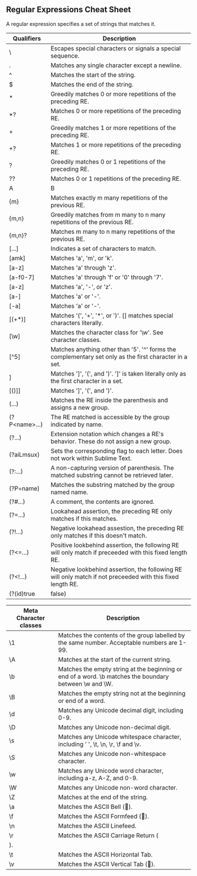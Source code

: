 ## Regular Expressions Cheat Sheet
A regular expression specifies a set of strings that matches it.

| Qualifiers | Description |
---------------------|-------------|
| \ | Escapes special characters or signals a special sequence. |
| . 	| Matches any single character except a newline. |
| ^ 	| Matches the start of the string. |
| $ 	| Matches the end of the string. |
| * 	| Greedily matches 0 or more repetitions of the preceding RE. |
| *? 	| Matches 0 or more repetitions of the preceding RE. |
| + 	| Greedily matches 1 or more repetitions of the preceding RE. |
| +? 	| Matches 1 or more repetitions of the preceding RE. |
| ? 	| Greedily matches 0 or 1 repetitions of the preceding RE. |
| ?? 	| Matches 0 or 1 repetitions of the preceding RE. |
| A|B 	| Matches A, if A is unmatched then matches B, where A and B are arbitrary REs. |
| {m} 	| Matches exactly m many repetitions of the previous RE. |
| {m,n} 	| Greedily matches from m many to n many repetitions of the previous RE. |
| {m,n}? 	| Matches m many to n many repetitions of the previous RE. |
| [...] 	| Indicates a set of characters to match. |
| [amk] 	| Matches 'a', 'm', or 'k'. |
| [a-z] 	| Matches 'a' through 'z'. |
| [a-f0-7] 	| Matches 'a' through 'f' or '0' through '7'. |
| [a\-z] 	| Matches 'a', '-', or 'z'. |
| [a-] 	| Matches 'a' or '-'. |
| [-a] 	| Matches 'a' or '-'. |
| [(+*)] 	| Matches '(', '+', '*', or ')'. [] matches special characters literally. |
| [\w] 	| Matches the character class for '\w'. See character classes. |
| [^5] 	| Matches anything other than '5'. '^' forms the complementary set only as the first character in a set. |
| []()] 	| Matches ']', '(', and ')'. ']' is taken literally only as the first character in a set. |
| [()\]] 	| Matches ']', '(', and ')'. |
| (...) 	| Matches the RE inside the parenthesis and assigns a new group. |
| (?P\<name\>...) 	| The RE matched is accessible by the group indicated by name. |
| (?...) 	| Extension notation which changes a RE's behavior. These do not assign a new group. |
| (?aiLmsux) 	| Sets the corresponding flag to each letter. Does not work within Sublime Text. |
| (?:...) 	| A non-capturing version of parenthesis. The matched substring cannot be retrieved later. |
| (?P=name) 	| Matches the substring matched by the group named name. |
| (?#...) 	| A comment, the contents are ignored. |
| (?=...) 	| Lookahead assertion, the preceding RE only matches if this matches. |
| (?!...) 	| Negative lookahead assestion, the preceding RE only matches if this doesn't match. |
| (?<=...) 	| Positive lookbehind assertion, the following RE will only match if preceeded with this fixed length RE. |
| (?<!...) 	| Negative lookbehind assertion, the following RE will only match if not preceeded with this fixed length RE. |
| (?(id)true|false) 	| If group id exists then uses the true RE, else use the false RE. |


| Meta Character classes | Description |
|------------------------|-------------|
| \1 	| Matches the contents of the group labelled by the same number. Acceptable numbers are 1-99. |
| \A 	| Matches at the start of the current string. |
| \b 	| Matches the empty string at the beginning or end of a word. \b matches the boundary between \w and \W. |
| \B 	| Matches the empty string not at the beginning or end of a word. |
| \d 	| Matches any Unicode decimal digit, including 0-9. |
| \D 	| Matches any Unicode non-decimal digit. |
| \s 	| Matches any Unicode whitespace character, including ' ', \t, \n, \r, \f and \v. |
| \S 	| Matches any Unicode non-whitespace character. |
| \w 	| Matches any Unicode word character, including a-z, A-Z, and 0-9. |
| \W 	| Matches any Unicode non-word character. |
| \Z 	| Matches at the end of the string. |
| \a 	| Matches the ASCII Bell (). |
| \f 	| Matches the ASCII Formfeed (). |
| \n 	| Matches the ASCII Linefeed. |
| \r 	| Matches the ASCII Carriage Return ( |
| ). 	| |
| \t 	| Matches the ASCII Horizontal Tab. |
| \v 	| Matches the ASCII Vertical Tab (). |
